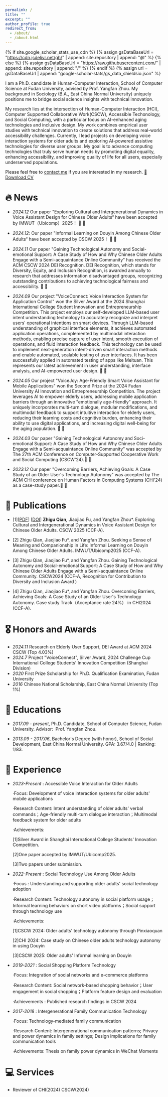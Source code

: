 ```yaml
---
permalink: /
title: ""
excerpt: ""
author_profile: true
redirect_from: 
  - /about/
  - /about.html
---
```


{% if site.google_scholar_stats_use_cdn %}
{% assign gsDataBaseUrl = "https://cdn.jsdelivr.net/gh/" | append: site.repository | append: "@" %}
{% else %}
{% assign gsDataBaseUrl = "https://raw.githubusercontent.com/" | append: site.repository | append: "/" %}
{% endif %}
{% assign url = gsDataBaseUrl | append: "google-scholar-stats/gs_data_shieldsio.json" %}

<span class='anchor' id='about-me'></span>

I am a Ph.D. candidate in Human-Computer Interaction, School of Computer Science at Fudan University, advised by Prof. Yangfan Zhou. My background in Sociology (B.A., East China Normal University) uniquely positions me to bridge social science insights with technical innovation.

My research lies at the intersection of Human-Computer Interaction (HCI), Computer Supported Collaborative Work(CSCW), Accessible Techonology, and Social Computing, with a particular focus on AI-enhanced aging technologies and inclusive design. My work combines empirical user studies with technical innovation to create solutions that address real-world accessibility challenges. Currently, I lead projects on developing voice interaction systems for older adults and exploring AI-powered assistive technologies for diverse user groups. My goal is to advance computing technologies that truly serve human needs by promoting digital equality, enhancing accessibility, and improving quality of life for all users, especially underserved populations.

Please feel free to [contact me](mailto:qianzhigu@foxmail.com) if you are interested in my research.
<a href="newfiles/英文简历_正式版-1.pdf" class="btn btn--primary">📄 Download CV</a>



# 🔥 News
- *2024.12* Our paper "Exploring Cultural and Intergenerational Dynamics in Voice Assistant Design for Chinese Older Adults“ have been accepted by IMWUT（Ubicomp）2025！ 🎉 🎉
  
- *2024.12*: Our paper "Informal Learning on Douyin Among Chinese Older Adults“ have been accepted by CSCW 2025！ 🎉 🎉

- *2024.11* Our paper "Gaining Technological Autonomy and Social-emotional Support: A Case Study of How and Why Chinese Older Adults Engage with a Semi-acquaintance Online Community" has received the ACM CSCW 2024 DEI Recognition. DEI Recognition, which stands for Diversity, Equity, and Inclusion Recognition, is awarded annually to research that addresses information disadvantaged groups, recognizing outstanding contributions to achieving technological fairness and accessibility.  🎉 🎉

- *2024.09* Our project "VoiceConnect: Voice Interaction System for Application Control" won the Silver Award at the 2024 Shanghai International College Student Innovation and Entrepreneurship Competition. This project employs our self-developed LLM-based user intent understanding technology to accurately recognize and interpret users' operational intentions on smart devices. Through LLM-based understanding of graphical interface elements, it achieves automated application operations, complemented by multimodal interaction methods, enabling precise capture of user intent, smooth execution of operations, and fluid interaction feedback. This technology can be used to implement next-generation intent-driven smart interaction methods and enable automated, scalable testing of user interfaces. It has been successfully applied in automated testing of apps like Meituan. This represents our latest achievement in user understanding, interface analysis, and AI-empowered user design.  🎉 🎉

- *2024.05* Our project "VoiceJoy: Age-Friendly Smart Voice Assistant for Mobile Applications" won the Second Prize at the 2024 Fudan University AI Innovation and Entrepreneurship Competition. The project leverages AI to empower elderly users, addressing mobile application barriers through an innovative "emotionally age-friendly" approach. It uniquely incorporates multi-turn dialogue, modular modifications, and multimodal feedback to support intuitive interaction for elderly users, reducing their learning costs and cognitive burden, enhancing their ability to use digital applications, and increasing digital well-being for the aging population. 🎉 🎉

- *2024.03* Our paper "Gaining Technological Autonomy and Soci-emotional Support: A Case Study of How and Why Chinese Older Adults Engage with a Semi-acquaintance Online Community" was accepted by The 27th ACM Conference on Computer-Supported Cooperative Work and Social Computing (CSCW'24).🎉 🎉

- *2023.12* Our paper "Overcoming Barriers, Achieving Goals: A Case Study of an Older User's Technology Autonomy" was accepted by The ACM CHI conference on Human Factors in Computing Systems (CHI'24) as a case-study paper.🎉 🎉

# 📝 Publications 
- [1][[PDF](newfiles/imwut_117-5.pdf)] [[DOI](https://doi.org/10.1145/3711062)] **Zhigu Qian**, Jiaojiao Fu, and Yangfan Zhou*. Exploring Cultural and Intergenerational Dynamics in Voice Assistant Design for Chinese Older Adults. CSCW 2025 (CCF-A).



- [2] Zhigu Qian, Jiaojiao Fu*, and Yangfan Zhou. Seeking a Sense of Meaning and Companionship in Life: Informal Learning on Douyin Among Chinese Older Adults. IMWUT/Ubicomp2025 (CCF-A).


- [3] Zhigu Qian, Jiaojiao Fu*, and Yangfan Zhou. Gaining Technological Autonomy and Social-emotional Support: A Case Study of How and Why Chinese Older Adults Engage with a Semi-acquaintance Online Community. CSCW2024 (CCF-A, Recognition for Contribution to Diversity and Inclusion Award )


- [4] Zhigu Qian, Jiaojiao Fu*, and Yangfan Zhou. Overcoming Barriers, Achieving Goals: A Case Study of an Older User's Technology Autonomy. Case study Track（Acceptance rate 24%） in CHI2024 (CCF-A).

# 🎖 Honors and Awards
- *2024.11* Research on Elderly User Support, DEI Award at ACM 2024 CSCW (Top 4.03%)
- *2024.7* Project "VoiceConnect", Silver Award, 2024 Challenge Cup International College Students' Innovation Competition (Shanghai Division)
- *2020* First Prize Scholarship for Ph.D. Qualification Examination, Fudan University
- *2016* Chinese National Scholarship, East China Normal University (Top 1%)


# 📖 Educations
- *2017.09 - present*, Ph.D. Candidate, School of Computer Science, Fudan University. Advisor:  Prof. Yangfan Zhou.

- *2013.09 - 2017.06*, Bachelor's Degree (with honor), School of Social Development, East China Normal University. GPA: 3.67/4.0 | Ranking: 1/83.

# 💬 Experience
- *2023-Present* : Accessible Voice Interaction for Older Adults
  
  ·Focus: Development of voice interaction systems for older adults' mobile applications 

  ·Research Content: Intent understanding of older adults' verbal commands；Age-friendly multi-turn dialogue interaction；Multimodal feedback system for older adults

  ·Achievements:

   [1]Silver Award in Shanghai International College Students' Innovation Competition.

   [2]One paper accepted by IMWUT/Ubicomp2025.

   [3]Two papers under submission.

- *2022-Present* : Social Technology Use Among Older Adults
  
  ·Focus : Understanding and supporting older adults' social technology adoption
  
  ·Research Content: Technology autonomy in social platform usage； Informal learning behaviors on short video platforms；Social support through technology use 

  ·Achievements:
  
  [1]CSCW 2024: Older adults' technology autonomy through Pinxiaoquan
  
  [2]CHI 2024: Case study on Chinese older adults technology autonomy in using Douyin
  
  [3]CSCW 2025: Older adults' Informal learning on Douyin 

- *2019-2021* : Social Shopping Platform Technology
  
  ·Focus: Integration of social networks and e-commerce platforms
  
  ·Research Content: Social network-based shopping behavior；User engagement in social shopping；Platform feature design and evaluation
  
  ·Achievements : Published research findings in CSCW 2024 

- *2017-2018* : Intergenerational Family Communication Technology
  
  ·Focus: Technology-mediated family communication 
 
  ·Research Content: Intergenerational communication patterns; Privacy and power dynamics in family settings; Design implications for family communication tools 
 
  ·Achievements: Thesis on family power dynamics in WeChat Moments 

# 💻 Services
- Reviewer of CHI(2024) CSCW(2024)
